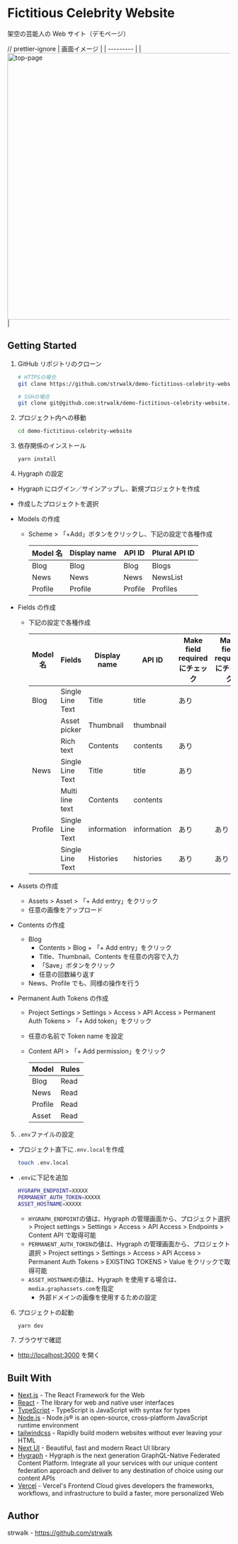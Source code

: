 # Fictitious Celebrity Website

架空の芸能人の Web サイト（デモページ）
<br/>

// prettier-ignore
| 画面イメージ |
| --------- |
| <img width="600" alt="top-page" src="https://github.com/strwalk/demo-fictitious-celebrity-website/assets/61673527/aafb6aec-52b8-445e-b2d3-24a58705c12d"> |

## Getting Started

1. GitHub リポジトリのクローン

   ```sh
   # HTTPSの場合
   git clone https://github.com/strwalk/demo-fictitious-celebrity-website.git

   # SSHの場合
   git clone git@github.com:strwalk/demo-fictitious-celebrity-website.git
   ```

2. プロジェクト内への移動

   ```sh
   cd demo-fictitious-celebrity-website
   ```

3. 依存関係のインストール

   ```sh
   yarn install
   ```

4. Hygraph の設定

- Hygraph にログイン／サインアップし、新規プロジェクトを作成
- 作成したプロジェクトを選択

- Models の作成

  - Scheme > 「+Add」ボタンをクリックし、下記の設定で各種作成

    | Model 名 | Display name | API ID  | Plural API ID |
    | -------- | ------------ | ------- | ------------- |
    | Blog     | Blog         | Blog    | Blogs         |
    | News     | News         | News    | NewsList      |
    | Profile  | Profile      | Profile | Profiles      |

- Fields の作成

  - 下記の設定で各種作成

    | Model 名 | Fields           | Display name | API ID      | Make field required にチェック | Make field required にチェック |
    | -------- | ---------------- | ------------ | ----------- | ------------------------------ | ------------------------------ |
    | Blog     | Single Line Text | Title        | title       | あり                           |                                |
    |          | Asset picker     | Thumbnail    | thumbnail   |                                |                                |
    |          | Rich text        | Contents     | contents    | あり                           |                                |
    | News     | Single Line Text | Title        | title       | あり                           |                                |
    |          | Multi line text  | Contents     | contents    |                                |                                |
    | Profile  | Single Line Text | information  | information | あり                           | あり                           |
    |          | Single Line Text | Histories    | histories   | あり                           | あり                           |

- Assets の作成
  - Assets > Asset > 「+ Add entry」をクリック
  - 任意の画像をアップロード
- Contents の作成
  - Blog
    - Contents > Blog + 「+ Add entry」をクリック
    - Title、Thumbnail、Contents を任意の内容で入力
    - 「Save」ボタンをクリック
    - 任意の回数繰り返す
  - News、Profile でも、同様の操作を行う
- Permanent Auth Tokens の作成

  - Project Settings > Settings > Access > API Access > Permanent Auth Tokens > 「+ Add token」をクリック
  - 任意の名前で Token name を設定
  - Content API > 「+ Add permission」をクリック

    | Model   | Rules |
    | ------- | ----- |
    | Blog    | Read  |
    | News    | Read  |
    | Profile | Read  |
    | Asset   | Read  |

5. `.env`ファイルの設定

- プロジェクト直下に`.env.local`を作成

  ```sh
  touch .env.local
  ```

- `.env`に下記を追加

  ```sh
  HYGRAPH_ENDPOINT=XXXXX
  PERMANENT_AUTH_TOKEN=XXXXX
  ASSET_HOSTNAME=XXXXX
  ```

  - `HYGRAPH_ENDPOINT`の値は、Hygraph の管理画面から、プロジェクト選択 > Project settings > Settings > Access > API Access > Endpoints > Content API で取得可能
  - `PERMANENT_AUTH_TOKEN`の値は、Hygraph の管理画面から、プロジェクト選択 > Project settings > Settings > Access > API Access > Permanent Auth Tokens > EXISTING TOKENS > Value をクリックで取得可能
  - `ASSET_HOSTNAME`の値は、Hygraph を使用する場合は、`media.graphassets.com`を指定
    - 外部ドメインの画像を使用するための設定

6. プロジェクトの起動

   ```sh
   yarn dev
   ```

7. ブラウザで確認

- [http://localhost:3000](http://localhost:3000) を開く

## Built With

- [Next.js](https://nextjs.org/) - The React Framework for the Web
- [React](https://react.dev/) - The library for web and native user interfaces
- [TypeScript](https://www.typescriptlang.org/) - TypeScript is JavaScript with syntax for types
- [Node.js](https://nodejs.org/en) - Node.js® is an open-source, cross-platform JavaScript runtime environment
- [tailwindcss](https://tailwindcss.com/) - Rapidly build modern websites without ever leaving your HTML
- [Next UI](https://nextui.org/) - Beautiful, fast and modern React UI library
- [Hygraph](https://hygraph.com/) - Hygraph is the next generation GraphQL-Native Federated Content Platform. Integrate all your services with our unique content federation approach and deliver to any destination of choice using our content APIs
- [Vercel](https://vercel.com/) - Vercel's Frontend Cloud gives developers the frameworks, workflows, and infrastructure to build a faster, more personalized Web

## Author

strwalk - https://github.com/strwalk
